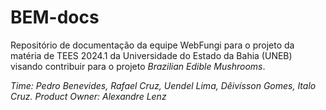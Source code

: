 # BEM-docs

Repositório de documentação da equipe WebFungi para o projeto da matéria de TEES 2024.1 da Universidade do Estado da Bahia (UNEB) visando contribuir para o projeto *Brazilian Edible Mushrooms*.

*Time: Pedro Benevides, Rafael Cruz, Uendel Lima, Dêivísson Gomes, Italo Cruz.*
*Product Owner: Alexandre Lenz* 
